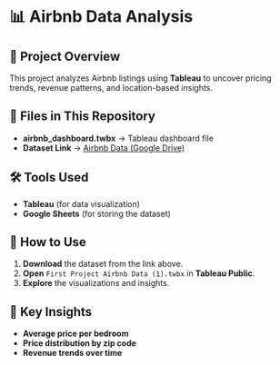 # 📊 Airbnb Data Analysis

## 📌 Project Overview  
This project analyzes Airbnb listings using **Tableau** to uncover pricing trends, revenue patterns, and location-based insights.

## 📂 Files in This Repository  
- **airbnb_dashboard.twbx** → Tableau dashboard file  
- **Dataset Link** → [Airbnb Data (Google Drive)](https://docs.google.com/spreadsheets/d/1grCNDOi4NDiu743ey_dXjiujoITxGVIt/edit?usp=sharing&ouid=110235383700475088034&rtpof=true&sd=true)  

## 🛠 Tools Used  
- **Tableau** (for data visualization)  
- **Google Sheets** (for storing the dataset)  

## 🚀 How to Use  
1. **Download** the dataset from the link above.  
2. **Open** `First Project Airbnb Data (1).twbx` in **Tableau Public**.  
3. **Explore** the visualizations and insights.  

## 📌 Key Insights  
- **Average price per bedroom**  
- **Price distribution by zip code**  
- **Revenue trends over time**  

